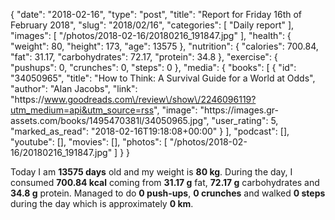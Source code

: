{
    "date": "2018-02-16",
    "type": "post",
    "title": "Report for Friday 16th of February 2018",
    "slug": "2018\/02\/16",
    "categories": [
        "Daily report"
    ],
    "images": [
        "\/photos\/2018-02-16\/20180216_191847.jpg"
    ],
    "health": {
        "weight": 80,
        "height": 173,
        "age": 13575
    },
    "nutrition": {
        "calories": 700.84,
        "fat": 31.17,
        "carbohydrates": 72.17,
        "protein": 34.8
    },
    "exercise": {
        "pushups": 0,
        "crunches": 0,
        "steps": 0
    },
    "media": {
        "books": [
            {
                "id": "34050965",
                "title": "How to Think: A Survival Guide for a World at Odds",
                "author": "Alan Jacobs",
                "link": "https:\/\/www.goodreads.com\/review\/show\/2246096119?utm_medium=api&utm_source=rss",
                "image": "https:\/\/images.gr-assets.com\/books\/1495470381l\/34050965.jpg",
                "user_rating": 5,
                "marked_as_read": "2018-02-16T19:18:08+00:00"
            }
        ],
        "podcast": [],
        "youtube": [],
        "movies": [],
        "photos": [
            "\/photos\/2018-02-16\/20180216_191847.jpg"
        ]
    }
}

Today I am <strong>13575 days</strong> old and my weight is <strong>80 kg</strong>. During the day, I consumed <strong>700.84 kcal</strong> coming from <strong>31.17 g</strong> fat, <strong>72.17 g</strong> carbohydrates and <strong>34.8 g</strong> protein. Managed to do <strong>0 push-ups</strong>, <strong>0 crunches</strong> and walked <strong>0 steps</strong> during the day which is approximately <strong>0 km</strong>.